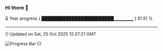 ### Hi there 👋

⏳ Year progress { ████████████████████████▁▁▁▁▁▁ } 81.51 %

---

⏰ Updated on Sat, 25 Oct 2025 12:27:21 GMT

![Progress Bar CI](https://github.com/liununu/liununu/workflows/Progress%20Bar%20CI/badge.svg)
